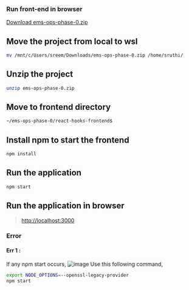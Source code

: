 ### Run front-end in browser

[Download ems-ops-phase-0.zip](https://github.com/Ranjitha75388/Tomcat/blob/main/3-tier-application-task/ems-ops-phase-0.zip)

## Move the project from local to wsl
```bash
mv /mnt/c/Users/sreem/Downloads/ems-ops-phase-0.zip /home/sruthi/
```
## Unzip the project
```bash
unzip ems-ops-phase-0.zip
```
## Move to frontend directory
```bash
~/ems-ops-phase-0/react-hooks-frontend$
```
## Install npm to start the frontend
```bash
npm install
```
## Run the application
```bash
npm start
```
## Run the application in browser
> [http://localhost:3000](http://localhost:3000)

### Error
#### Err 1 : 
If any npm start occurs,
![image](https://github.com/user-attachments/assets/760c7c79-3f6f-4afa-aad3-64d641725890)
Use this following command,
```bash
export NODE_OPTIONS=--openssl-legacy-provider
npm start
```


